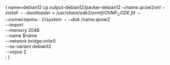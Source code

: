 (
name=debian12
cp output-debian12/packer-debian12 ~/$name.qcow2
virt-install \
  --boot loader=/usr/share/edk2/ovmf/OVMF_CODE.fd \
  --connect qemu:///system \
  --disk ~/$name.qcow2 \
  --import \
  --memory 2048 \
  --name $name \
  --network bridge:virbr0 \
  --os-variant debian12 \
  --vcpus 2 \
  ;
)
